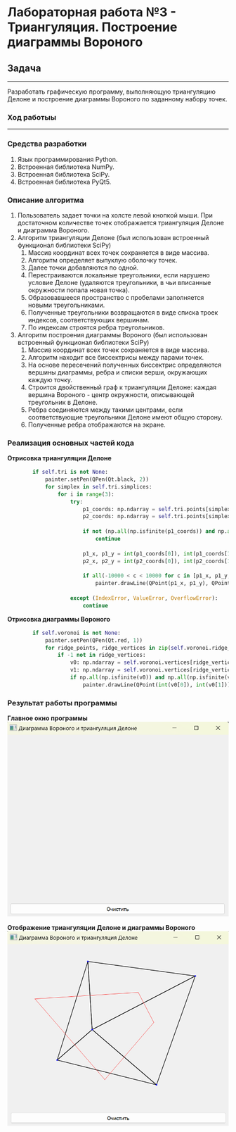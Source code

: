 # Лабораторная работа №3 - Триангуляция. Построение диаграммы Вороного

## Задача

---

Разработать графическую программу, выполняющую триангуляцию Делоне и построение диаграммы Вороного по заданному набору точек.

### Ход работыы

---

### Средства разработки
1. Язык программирования Python.
2. Встроенная библиотека NumPy.
3. Встроенная библиотека SciPy.
4. Встроенная библиотека PyQt5.

### Описание алгоритма
1. Пользователь задает точки на холсте левой кнопкой мыши. При достаточном количестве точек отображается триангуляция Делоне и диаграмма Вороного.
2. Алгоритм триангуляции Делоне (был использован встроенный функционал библиотеки SciPy)
   1. Массив координат всех точек сохраняется в виде массива.
   2. Алгоритм определяет выпуклую оболочку точек.
   3. Далее точки добавляются по одной.
   4. Перестраиваются локальные треугольники, если нарушено условие Делоне (удаляются треугольники, в чьи вписанные окружности попала новая точка).
   5. Образовавшееся пространство с пробелами заполняется новыми треугольниками.
   6. Полученные треугольники возвращаются в виде списка троек индексов, соответствующих вершинам.
   7. По индексам строятся ребра треугольников.
3. Алгоритм построения диаграммы Вороного (был использован встроенный функционал библиотеки SciPy)
   1. Массив координат всех точек сохраняется в виде массива.
   2. Алгоритм находит все биссектрисы между парами точек.
   3. На основе пересечений полученных биссектрис определяются вершины диаграммы, ребра и списки верши, окружающих каждую точку.
   4. Строится двойственный граф к триангуляции Делоне: каждая вершина Вороного - центр окружности, описывающей треугольник в Делоне.
   5. Ребра соединяются между такими центрами, если соответствующие треугольники Делоне имеют общую сторону.
   6. Полученные ребра отображаются на экране.

### Реализация основных частей кода

**Отрисовка триангуляции Делоне**
```python
        if self.tri is not None:
            painter.setPen(QPen(Qt.black, 2))
            for simplex in self.tri.simplices:
                for i in range(3):
                    try:
                        p1_coords: np.ndarray = self.tri.points[simplex[i]]
                        p2_coords: np.ndarray = self.tri.points[simplex[(i + 1) % 3]]

                        if not (np.all(np.isfinite(p1_coords)) and np.all(np.isfinite(p2_coords))):
                            continue

                        p1_x, p1_y = int(p1_coords[0]), int(p1_coords[1])
                        p2_x, p2_y = int(p2_coords[0]), int(p2_coords[1])

                        if all(-10000 < c < 10000 for c in [p1_x, p1_y, p2_x, p2_y]):
                            painter.drawLine(QPoint(p1_x, p1_y), QPoint(p2_x, p2_y))

                    except (IndexError, ValueError, OverflowError):
                        continue
```

**Отрисовка диаграммы Вороного**
```python
        if self.voronoi is not None:
            painter.setPen(QPen(Qt.red, 1))
            for ridge_points, ridge_vertices in zip(self.voronoi.ridge_points, self.voronoi.ridge_vertices):
                if -1 not in ridge_vertices:
                    v0: np.ndarray = self.voronoi.vertices[ridge_vertices[0]]
                    v1: np.ndarray = self.voronoi.vertices[ridge_vertices[1]]
                    if np.all(np.isfinite(v0)) and np.all(np.isfinite(v1)):
                        painter.drawLine(QPoint(int(v0[0]), int(v0[1])), QPoint(int(v1[0]), int(v1[1])))
```

### Результат работы программы

**Главное окно программы**
![](../img/lw7/main_window.png)

**Отображение триангуляции Делоне и диаграммы Вороного**
![](../img/lw7/working.png)
